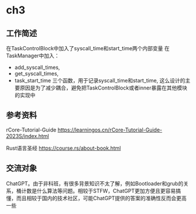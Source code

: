 # ch3 
## 工作简述
在TaskControlBlock中加入了syscall\_time和start\_time两个内部变量
在TaskManager中加入：
+ add\_syscall\_times,
+ get\_syscall_times,
+ task\_start\_time
三个函数，用于记录syscall\_time和start\_time,
这么设计的主要原因是为了减少耦合，避免把TaskControlBlock或者inner暴露在其他模块的实现中
## 参考资料
rCore-Tutorial-Guide https://learningos.cn/rCore-Tutorial-Guide-2023S/index.html

Rust语言圣经 https://course.rs/about-book.html
## 交流对象
ChatGPT。由于非科班，有很多背景知识不太了解，例如Bootloader和grub的关系，桶计数是什么算法等问题。相较于STFW，ChatGPT更加方便且更容易搞懂，而且相较于国内的技术社区，可能ChatGPT提供的答案的准确性反而会更高一些
